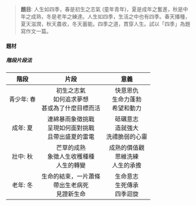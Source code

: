 > **題目**:
> 人生如四季，春是初生之志氣 (童年青年)，夏是成年之奮進，秋是中年之成熟，冬是老年之練達。人生如四季，生活之中也有四季。春天播種，夏天滋潤，秋天農收，冬天蓄能。四季之道，貫穿人生。試以「四季」為題寫作文一篇。

#### 題材
##### 階段片段法
| 階段 | 片段 | 意義 |
| :--: | :--:| :--: |
| 青少年: 春 | 初生之志氣<br>如何追求夢想<br>甚或為了什麼目標而活 | 快意恩仇<br>生命力蓬勃<br>希望和動力 |
| 成年: 夏 | 連綿暴雨象徵挑戰<br>呈現如何面對挑戰<br>且帶出盛夏的雷電 | 砥礪意志<br>造就強大<br>洗禮脆弱的心靈 |
| 壯中: 秋 | 芒草的成熟<br>象徵人生收穫種種<br>人生的轉變 | 成熟的價值觀<br>思維洗練<br>人生的承擔 |
| 老年: 冬 | 生命的結束，一片蕭條<br>帶出生老病死<br>見證新生命 | 生命意志<br>生死傳承<br>四季迴旋 |
